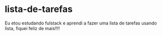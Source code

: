 # lista-de-tarefas
Eu etou estudando fulstack e aprendi a fazer uma lista de tarefas usando lista, fiquei feliz de mais!!!!

